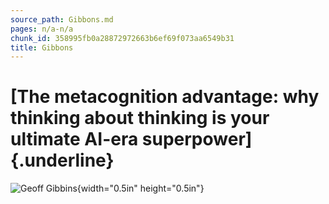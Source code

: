 ```yaml
---
source_path: Gibbons.md
pages: n/a-n/a
chunk_id: 358995fb0a28872972663b6ef69f073aa6549b31
title: Gibbons
---
```

# **[The metacognition advantage: why thinking about thinking is your ultimate AI-era superpower]{.underline}**

![Geoff Gibbins](media/image4.jpg){width="0.5in" height="0.5in"}
